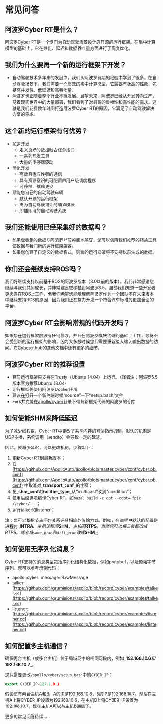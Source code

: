 # 常见问答

## 阿波罗Cyber RT是什么？

阿波罗Cyber RT是一个专门为自动驾驶场景设计的开源的运行框架。在集中计算模型的基础上，它在性能、延迟和数据吞吐量方面进行了高度优化。

## 我们为什么要再一个新的运行框架下开发？

* 自动驾驶技术多年来的发展中，我们从阿波罗前期的经验中学到了很多。在自动驾驶场景下，我们需要一个高效的集中计算模型，它需要有极高的性能，包括高并发性、低延迟和高吞吐量。
* 阿波罗也正随着整个行业不断发展。展望未来，阿波罗已经从开发转向生产，随着现实世界中的大量部署，我们看到了对最高的鲁棒性和高性能的需求。这就是我们花费数年时间打造阿波罗Cyber RT的原因，它满足了自动驾驶解决方案的需求。

## 这个新的运行框架有何优势？

* 加速开发
  * 定义良好的数据融合任务接口
  * 一系列开发工具
  * 大量的传感器驱动
* 简化开发
  * 高效且适应性强的通信
  * 具有资源意识的可配置的用户级调度程序
  * 可移植、依赖更少
* 赋能您自己的自动驾驶车辆
  * 默认开源的运行框架
  * 专为自动驾驶设计的编译模块
  * 即插即用的自动驾驶系统

## 我们还能使用已经采集好的数据吗？

* 如果您收集的数据与阿波罗以前的版本兼容，您可以使用我们推荐的转换工具使数据与我们新的运行框架兼容。
* 如果您创建了自定义的数据格式，则新的运行框架将不支持以前生成的数据。

## 你们还会继续支持ROS吗？

我们将继续支持以前基于ROS的阿波罗版本（3.0以前的版本）。我们非常感谢您继续与我们共同成长，并非常建议您移植到阿波罗3.5。虽然我们知道一些开发者更愿意在ROS上工作，但我们希望您能够理解阿波罗作为一个团队不在未来版本中继续支持ROS的原因，因为我们正在努力开发一个符合汽车标准的更加全面的平台。

## 阿波罗Cyber RT会影响常规的代码开发吗？

如果您在运行框架层没有任何修改，并只在阿波罗模块代码的基础上工作，您将不会受到新的运行框架的影响，因为大多数时候您只需要重新接入输入输出数据的访问。在[Cyber](https://github.com/ApolloAuto/apollo/tree/master/docs/cyber/)github的其他文档中还有更多的细节。

## 阿波罗Cyber RT的推荐设置

* 目前运行框架只支持在Trusty（Ubuntu 14.04）上运行。（译者注：阿波罗5.5版本官方推荐Ubuntu 18.04）
* 运行框架仍使用阿波罗Docker环境
* 建议在打开一个新终端时候“source”一下“setup.bash”文件
* Fork并克隆在[apollo/cyber](https://github.com/ApolloAuto/apollo/tree/master/cyber/)目录下带有新框架代码的阿波罗的仓库

## 如何使能SHM来降低延迟

为了减少线程数，Cyber RT中更改了共享内存的可读指示机制。默认的机制是UDP多播，系统调用（sendto）会导致一定的延迟。

因此，要减少延迟，可以更改机制，步骤如下：

1. 更新Cyber RT到最新版本；
2. 在[https://github.com/ApolloAuto/apollo/blob/master/cyber/conf/cyber.pb.conf](https://github.com/ApolloAuto/apollo/blob/master/cyber/conf/cyber.pb.conf) 中取消对_**transport\_conf**_的注释；
3. 把_**shm\_conf**_的_**notifier\_type**_从“multicast”改到“condition”；
4. 使用后缀选项编译Cyber RT，如`bazel build -c opt --copt=-fpic //cyber/...`；
5. 运行talker和listener；

注：您可以根据节点间的关系选择相应的传输方式。例如，在进程中默认的配置是进程内_**INTRA**_、主机进程间_**SHM**_、主机间_**RTPS**_。当然您可以将三者都改成RTPS。或者将`same_proc`和`diff_proc`改成_**SHM**_;

## 如何使用无序列化消息？

Cyber RT支持的消息类型包括序列化结构化数据，例如protobuf，以及原始字节序列。您可以参考示例代码：

* apollo::cyber::message::RawMessage
* talker: [https://github.com/gruminions/apollo/blob/record/cyber/examples/talker.cc](https://github.com/gruminions/apollo/blob/record/cyber/examples/talker.cc)
* listener: [https://github.com/gruminions/apollo/blob/record/cyber/examples/listener.cc](https://github.com/gruminions/apollo/blob/record/cyber/examples/listener.cc)

## 如何配置多主机通信？

确保两台主机（或多台主机）位于局域网中的相同网段内，例如_**192.168.10.6**_和_**192.168.10.7**_。

您只需要更改`/apollo/cyber/setup.bash`中的`CYBER_IP`：

```cpp
export CYBER_IP=127.0.0.1
```

假设您有两台主机A和B，A的IP是192.168.10.6，B的IP是192.168.10.7。然后在主机A上将CYBER\_IP设置为192.168.10.6，在主机B上将CYBER\_IP设置为192.168.10.7。现在主机A可以与主机B通信了。

更多的常见问答待续……

